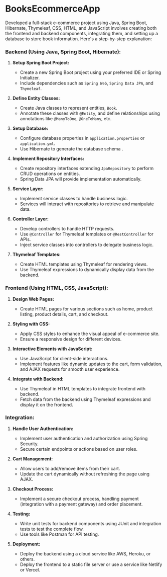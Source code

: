 # BooksEcommerceApp
Developed a full-stack e-commerce project using Java, Spring Boot, Hibernate, Thymeleaf, CSS, HTML, and JavaScript involves creating both the frontend and backend components, integrating them, and setting up a database to store book information. Here's a step-by-step explanation:

### Backend (Using Java, Spring Boot, Hibernate):

1. **Setup Spring Boot Project:**
   - Create a new Spring Boot project using your preferred IDE or Spring Initializer.
   - Include dependencies such as `Spring Web`, `Spring Data JPA`, and `Thymeleaf`.

2. **Define Entity Classes:**
   - Create Java classes to represent entities, `Book`.
   - Annotate these classes with `@Entity`, and define relationships using annotations like `@ManyToOne`, `@OneToMany`, etc.

3. **Setup Database:**
   - Configure database properties in `application.properties` or `application.yml`.
   - Use Hibernate to generate the database schema .

4. **Implement Repository Interfaces:**
   - Create repository interfaces extending `JpaRepository` to perform CRUD operations on entities.
   - Spring Data JPA will provide implementation automatically.

5. **Service Layer:**
   - Implement service classes to handle business logic.
   - Services will interact with repositories to retrieve and manipulate data.

6. **Controller Layer:**
   - Develop controllers to handle HTTP requests.
   - Use `@Controller` for Thymeleaf templates or `@RestController` for APIs.
   - Inject service classes into controllers to delegate business logic.

7. **Thymeleaf Templates:**
   - Create HTML templates using Thymeleaf for rendering views.
   - Use Thymeleaf expressions to dynamically display data from the backend.

### Frontend (Using HTML, CSS, JavaScript):

1. **Design Web Pages:**
   - Create HTML pages for various sections such as home, product listing, product details, cart, and checkout.

2. **Styling with CSS:**
   - Apply CSS styles to enhance the visual appeal of e-commerce site.
   - Ensure a responsive design for different devices.

3. **Interactive Elements with JavaScript:**
   - Use JavaScript for client-side interactions.
   - Implement features like dynamic updates to the cart, form validation, and AJAX requests for smooth user experience.

4. **Integrate with Backend:**
   - Use Thymeleaf in HTML templates to integrate frontend with backend.
   - Fetch data from the backend using Thymeleaf expressions and display it on the frontend.

### Integration:

1. **Handle User Authentication:**
   - Implement user authentication and authorization using Spring Security.
   - Secure certain endpoints or actions based on user roles.

2. **Cart Management:**
   - Allow users to add/remove items from their cart.
   - Update the cart dynamically without refreshing the page using AJAX.

3. **Checkout Process:**
   - Implement a secure checkout process, handling payment (integration with a payment gateway) and order placement.

4. **Testing:**
   - Write unit tests for backend components using JUnit and integration tests to test the complete flow.
   - Use tools like Postman for API testing.

5. **Deployment:**
   - Deploy the backend using a cloud service like AWS, Heroku, or others.
   - Deploy the frontend to a static file server or use a service like Netlify or Vercel.
